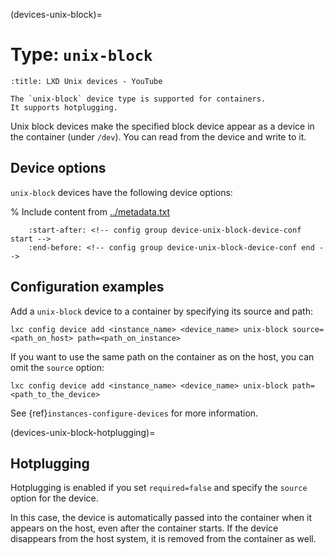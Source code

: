 (devices-unix-block)=
# Type: `unix-block`

```{youtube} https://www.youtube.com/watch?v=C2e3LD5wLI8
:title: LXD Unix devices - YouTube
```

```{note}
The `unix-block` device type is supported for containers.
It supports hotplugging.
```

Unix block devices make the specified block device appear as a device in the container (under `/dev`).
You can read from the device and write to it.

## Device options

`unix-block` devices have the following device options:

% Include content from [../metadata.txt](../metadata.txt)
```{include} ../metadata.txt
    :start-after: <!-- config group device-unix-block-device-conf start -->
    :end-before: <!-- config group device-unix-block-device-conf end -->
```

## Configuration examples

Add a `unix-block` device to a container by specifying its source and path:

    lxc config device add <instance_name> <device_name> unix-block source=<path_on_host> path=<path_on_instance>

If you want to use the same path on the container as on the host, you can omit the `source` option:

    lxc config device add <instance_name> <device_name> unix-block path=<path_to_the_device>

See {ref}`instances-configure-devices` for more information.

(devices-unix-block-hotplugging)=
## Hotplugging

Hotplugging is enabled if you set `required=false` and specify the `source` option for the device.

In this case, the device is automatically passed into the container when it appears on the host, even after the container starts.
If the device disappears from the host system, it is removed from the container as well.
